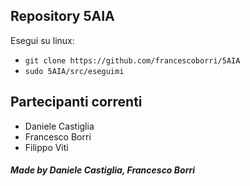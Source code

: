 ## Repository 5AIA
Esegui su linux:
- `git clone https://github.com/francescoborri/5AIA`
- `sudo 5AIA/src/eseguimi`

## Partecipanti correnti
- Daniele Castiglia
- Francesco Borri
- Filippo Viti

##### Made by Daniele Castiglia, Francesco Borri
